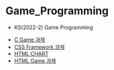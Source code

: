 # Game_Programming
* KS(2022-2) Game Programming     
      
- [C Game 과제](https://github.com/seong2517/Game_Programming/tree/main/c_upgrade_game(1012))     
- [CSS Framework 과제](https://github.com/seong2517/Game_Programming/tree/main/css_framework)     
- [HTML CHART](https://github.com/seong2517/Game_Programming/tree/main/html_chart(1109))    
- [HTML Game 과제](https://github.com/seong2517/Game_Programming/tree/main/html_game(1116))
